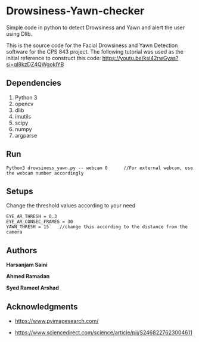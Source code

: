 # Drowsiness-Yawn-checker

Simple code in python to detect Drowsiness and Yawn and alert the user using Dlib.

This is the source code for the Facial Drowsiness and Yawn Detection software for the CPS 843 project. 
The following tutorial was used as the initial reference to construct this code: https://youtu.be/ksi42rwGyas?si=ql8kzDZ4QWgokIYB

## Dependencies

1. Python 3
2. opencv
3. dlib
4. imutils
5. scipy
6. numpy
7. argparse

## Run 

```
Python3 drowsiness_yawn.py -- webcam 0		//For external webcam, use the webcam number accordingly
```

## Setups

Change the threshold values according to your need
```
EYE_AR_THRESH = 0.3
EYE_AR_CONSEC_FRAMES = 30
YAWN_THRESH = 15`	//change this according to the distance from the camera
```

## Authors

**Harsanjam Saini** 

**Ahmed Ramadan** 

**Syed Rameel Arshad** 


## Acknowledgments

* https://www.pyimagesearch.com/

* https://www.sciencedirect.com/science/article/pii/S2468227623004611


